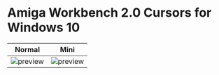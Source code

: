 # Amiga Workbench 2.0 Cursors for Windows 10

|Normal|Mini|
|---|---|
|![preview](https://user-images.githubusercontent.com/45124675/70382037-eef66700-195d-11ea-8652-cfefed8dccc6.png)|![preview](https://user-images.githubusercontent.com/45124675/90760830-2853e480-e2eb-11ea-9281-8bfa820056a2.png)|
